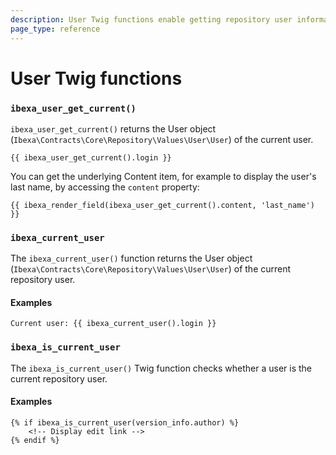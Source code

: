```yaml
---
description: User Twig functions enable getting repository user information.
page_type: reference
---
```


# User Twig functions

### `ibexa_user_get_current()`

`ibexa_user_get_current()` returns the User object (`Ibexa\Contracts\Core\Repository\Values\User\User`) of the current user.

``` html+twig
{{ ibexa_user_get_current().login }}
```

You can get the underlying Content item, for example to display the user's last name,
by accessing the `content` property:

``` html+twig
{{ ibexa_render_field(ibexa_user_get_current().content, 'last_name') }}
```

### `ibexa_current_user`

The `ibexa_current_user()` function returns the User object (`Ibexa\Contracts\Core\Repository\Values\User\User`) of the current repository user.

#### Examples

``` html+twig
Current user: {{ ibexa_current_user().login }}
```

### `ibexa_is_current_user`

The `ibexa_is_current_user()` Twig function checks whether a user is the current repository user.

#### Examples

```html+twig
{% if ibexa_is_current_user(version_info.author) %}
    <!-- Display edit link -->
{% endif %}
```